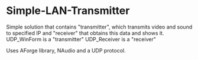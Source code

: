 # Simple-LAN-Transmitter
Simple solution that contains "transmitter", which transmits video and sound to specified IP and "receiver" that obtains this data and shows it.
UDP_WinForm is a "transmitter"
UDP_Receiver is a "receiver"

Uses AForge library, NAudio and a UDP protocol.

